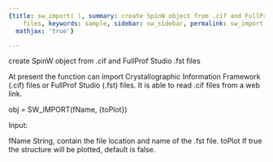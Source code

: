 ```yaml
---
{title: sw_import( ), summary: create SpinW object from .cif and FullProf Studio .fst
    files, keywords: sample, sidebar: sw_sidebar, permalink: sw_import.html, folder: swfiles,
  mathjax: 'true'}

---
```

create SpinW object from .cif and FullProf Studio .fst files
 
At present the function can import Crystallographic Information Framework
(.cif) files or FullProf Studio (.fst) files. It is able to read .cif
files from a web link.
 
obj = SW_IMPORT(fName, {toPlot})
 
Input:
 
fName     String, contain the file location and name of the .fst file.
toPlot    If true the structure will be plotted, default is false.
 
